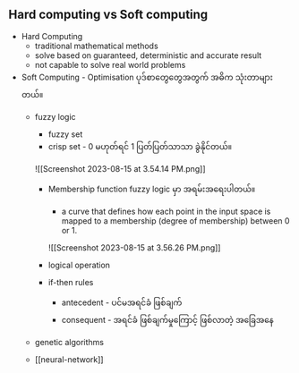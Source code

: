 Hard computing vs Soft computing
---

- Hard Computing
	- traditional mathematical methods
	 - solve based on guaranteed, deterministic and  accurate result
	 - not capable to solve real world problems
- Soft Computing - Optimisation ပုဒ်စာတွေတွေအတွက် အဓိက သုံးတာများတယ်။  
	- fuzzy logic  
		- fuzzy set 
		- crisp set - 0 မဟုတ်ရင် 1   ပြတ်ပြတ်သာသာ ခွဲနိုင်တယ်။
	
		![[Screenshot 2023-08-15 at 3.54.14 PM.png]]
		- Membership function fuzzy logic မှာ အရမ်းအရေးပါတယ်။
			- a curve that defines how each point in the input space is mapped to a membership (degree of membership) between 0 or 1.
			
			![[Screenshot 2023-08-15 at 3.56.26 PM.png]]
		- logical operation
		- if-then rules
			- antecedent - ပင်မအရင်ခံ ဖြစ်ချက်
			- consequent  - အရင်ခံ ဖြစ်ချက်မှုကြောင့် ဖြစ်လာတဲ့ အခြေအနေ

	- genetic algorithms 
	-  [[neural-network]]
	